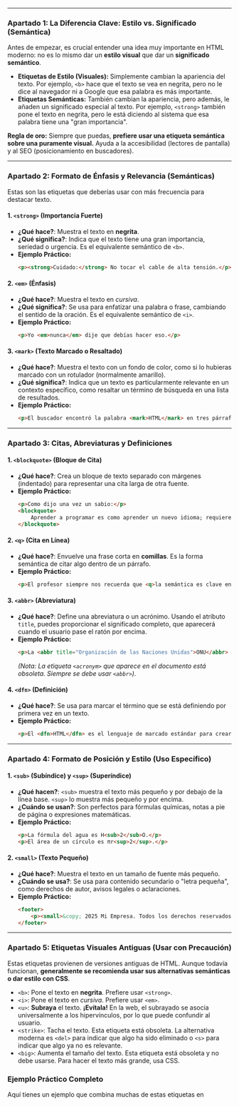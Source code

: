 
***

### **Apartado 1: La Diferencia Clave: Estilo vs. Significado (Semántica)**

Antes de empezar, es crucial entender una idea muy importante en HTML moderno: no es lo mismo dar un **estilo visual** que dar un **significado semántico**.

*   **Etiquetas de Estilo (Visuales):** Simplemente cambian la apariencia del texto. Por ejemplo, `<b>` hace que el texto se vea en negrita, pero no le dice al navegador ni a Google que esa palabra es más importante.
*   **Etiquetas Semánticas:** También cambian la apariencia, pero además, le añaden un significado especial al texto. Por ejemplo, `<strong>` también pone el texto en negrita, pero le está diciendo al sistema que esa palabra tiene una "gran importancia".

**Regla de oro:** Siempre que puedas, **prefiere usar una etiqueta semántica sobre una puramente visual.** Ayuda a la accesibilidad (lectores de pantalla) y al SEO (posicionamiento en buscadores).

***

### **Apartado 2: Formato de Énfasis y Relevancia (Semánticas)**

Estas son las etiquetas que deberías usar con más frecuencia para destacar texto.

#### **1. `<strong>` (Importancia Fuerte)**
*   **¿Qué hace?**: Muestra el texto en **negrita**.
*   **¿Qué significa?**: Indica que el texto tiene una gran importancia, seriedad o urgencia. Es el equivalente semántico de `<b>`.
*   **Ejemplo Práctico:**
    ```html
    <p><strong>Cuidado:</strong> No tocar el cable de alta tensión.</p>
    ```

#### **2. `<em>` (Énfasis)**
*   **¿Qué hace?**: Muestra el texto en *cursiva*.
*   **¿Qué significa?**: Se usa para enfatizar una palabra o frase, cambiando el sentido de la oración. Es el equivalente semántico de `<i>`.
*   **Ejemplo Práctico:**
    ```html
    <p>Yo <em>nunca</em> dije que debías hacer eso.</p>
    ```

#### **3. `<mark>` (Texto Marcado o Resaltado)**
*   **¿Qué hace?**: Muestra el texto con un fondo de color, como si lo hubieras marcado con un rotulador (normalmente amarillo).
*   **¿Qué significa?**: Indica que un texto es particularmente relevante en un contexto específico, como resaltar un término de búsqueda en una lista de resultados.
*   **Ejemplo Práctico:**
    ```html
    <p>El buscador encontró la palabra <mark>HTML</mark> en tres párrafos.</p>
    ```

***

### **Apartado 3: Citas, Abreviaturas y Definiciones**

#### **1. `<blockquote>` (Bloque de Cita)**
*   **¿Qué hace?**: Crea un bloque de texto separado con márgenes (indentado) para representar una cita larga de otra fuente.
*   **Ejemplo Práctico:**
    ```html
    <p>Como dijo una vez un sabio:</p>
    <blockquote>
        Aprender a programar es como aprender un nuevo idioma; requiere práctica y paciencia.
    </blockquote>
    ```

#### **2. `<q>` (Cita en Línea)**
*   **¿Qué hace?**: Envuelve una frase corta en **comillas**. Es la forma semántica de citar algo dentro de un párrafo.
*   **Ejemplo Práctico:**
    ```html
    <p>El profesor siempre nos recuerda que <q>la semántica es clave en HTML</q>.</p>
    ```

#### **3. `<abbr>` (Abreviatura)**
*   **¿Qué hace?**: Define una abreviatura o un acrónimo. Usando el atributo `title`, puedes proporcionar el significado completo, que aparecerá cuando el usuario pase el ratón por encima.
*   **Ejemplo Práctico:**
    ```html
    <p>La <abbr title="Organización de las Naciones Unidas">ONU</abbr> fue fundada en 1945.</p>
    ```
    *(Nota: La etiqueta `<acronym>` que aparece en el documento está obsoleta. Siempre se debe usar `<abbr>`).*

#### **4. `<dfn>` (Definición)**
*   **¿Qué hace?**: Se usa para marcar el término que se está definiendo por primera vez en un texto.
*   **Ejemplo Práctico:**
    ```html
    <p>El <dfn>HTML</dfn> es el lenguaje de marcado estándar para crear páginas web.</p>
    ```

***

### **Apartado 4: Formato de Posición y Estilo (Uso Específico)**

#### **1. `<sub>` (Subíndice) y `<sup>` (Superíndice)**
*   **¿Qué hacen?**: `<sub>` muestra el texto más pequeño y por debajo de la línea base. `<sup>` lo muestra más pequeño y por encima.
*   **¿Cuándo se usan?**: Son perfectos para fórmulas químicas, notas a pie de página o expresiones matemáticas.
*   **Ejemplo Práctico:**
    ```html
    <p>La fórmula del agua es H<sub>2</sub>O.</p>
    <p>El área de un círculo es πr<sup>2</sup>.</p>
    ```

#### **2. `<small>` (Texto Pequeño)**
*   **¿Qué hace?**: Muestra el texto en un tamaño de fuente más pequeño.
*   **¿Cuándo se usa?**: Se usa para contenido secundario o "letra pequeña", como derechos de autor, avisos legales o aclaraciones.
*   **Ejemplo Práctico:**
    ```html
    <footer>
        <p><small>&copy; 2025 Mi Empresa. Todos los derechos reservados.</small></p>
    </footer>
    ```

***

### **Apartado 5: Etiquetas Visuales Antiguas (Usar con Precaución)**

Estas etiquetas provienen de versiones antiguas de HTML. Aunque todavía funcionan, **generalmente se recomienda usar sus alternativas semánticas o dar estilo con CSS**.

*   `<b>`: Pone el texto en **negrita**. Prefiere usar `<strong>`.
*   `<i>`: Pone el texto en *cursiva*. Prefiere usar `<em>`.
*   `<u>`: **Subraya** el texto. **¡Evítala!** En la web, el subrayado se asocia universalmente a los hipervínculos, por lo que puede confundir al usuario.
*   `<strike>`: Tacha el texto. Esta etiqueta está obsoleta. La alternativa moderna es `<del>` para indicar que algo ha sido eliminado o `<s>` para indicar que algo ya no es relevante.
*   `<big>`: Aumenta el tamaño del texto. Esta etiqueta está obsoleta y no debe usarse. Para hacer el texto más grande, usa CSS.

### **Ejemplo Práctico Completo**

Aquí tienes un ejemplo que combina muchas de estas etiquetas en

